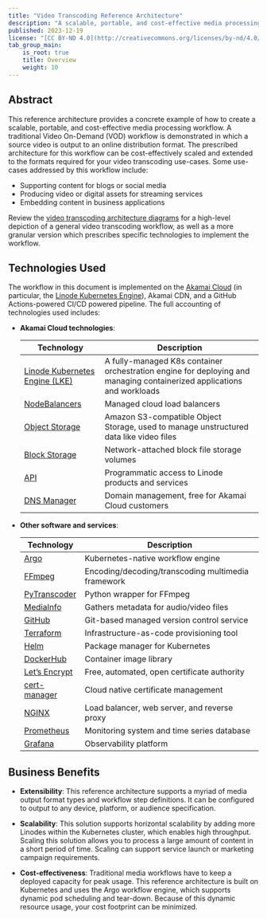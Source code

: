 ```yaml
---
title: "Video Transcoding Reference Architecture"
description: "A scalable, portable, and cost-effective media processing workflow using Akamai Cloud Compute, Linode Kubernetes Engine, Akamai CDN, and a GitHub Actions."
published: 2023-12-19
license: "[CC BY-ND 4.0](http://creativecommons.org/licenses/by-nd/4.0/)"
tab_group_main:
    is_root: true
    title: Overview
    weight: 10
---
```


## Abstract

This reference architecture provides a concrete example of how to create a scalable, portable, and cost-effective media processing workflow. A traditional Video On-Demand (VOD) workflow is demonstrated in which a source video is output to an online distribution format. The prescribed architecture for this workflow can be cost-effectively scaled and extended to the formats required for your video transcoding use-cases. Some use-cases addressed by this workflow include:

- Supporting content for blogs or social media
- Producing video or digital assets for streaming services
- Embedding content in business applications

Review the [video transcoding architecture diagrams](/docs/reference-architecture/video-transcoding/diagrams/) for a high-level depiction of a general video transcoding workflow, as well as a more granular version which prescribes specific technologies to implement the workflow.

## Technologies Used

The workflow in this document is implemented on the [Akamai Cloud](https://www.akamai.com/) (in particular, the [Linode Kubernetes Engine](https://www.linode.com/products/kubernetes/)), Akamai CDN, and a GitHub Actions-powered CI/CD powered pipeline. The full accounting of technologies used includes:

- **Akamai Cloud technologies**:

    | Technology                        | Description |
    |-----------------------------------|-------------|
    | [Linode Kubernetes Engine (LKE)](https://www.linode.com/products/kubernetes/)    | A fully-managed K8s container orchestration engine for deploying and managing containerized applications and workloads |
    | [NodeBalancers](https://www.linode.com/products/nodebalancers/)                     | Managed cloud load balancers |
    | [Object Storage](https://www.linode.com/products/object-storage/)                    | Amazon S3-compatible Object Storage, used to manage unstructured data like video files |
    | [Block Storage](https://www.linode.com/products/block-storage/)                           | Network-attached block file storage volumes |
    | [API](https://www.linode.com/products/linode-api/)                               | Programmatic access to Linode products and services |
    | [DNS Manager](https://www.linode.com/products/dns-manager/)                               | Domain management, free for Akamai Cloud customers |

- **Other software and services**:

    | Technology | Description |
    |------------|-------------|
    | [Argo](https://argoproj.github.io/) | Kubernetes-native workflow engine |
    | [FFmpeg](https://ffmpeg.org/) | Encoding/decoding/transcoding multimedia framework |
    | [PyTranscoder](https://pytranscoder.readthedocs.io/en/latest/) | Python wrapper for FFmpeg |
    | [MediaInfo](https://mediaarea.net/en/MediaInfo) | Gathers metadata for audio/video files |
    | [GitHub](https://github.com/) | Git-based managed version control service |
    | [Terraform](https://www.terraform.io/) | Infrastructure-as-code provisioning tool |
    | [Helm](https://helm.sh/) | Package manager for Kubernetes |
    | [DockerHub](https://hub.docker.com/) | Container image library |
    | [Let’s Encrypt](https://letsencrypt.org/) | Free, automated, open certificate authority |
    | [cert-manager](https://cert-manager.io/) | Cloud native certificate management |
    | [NGINX](https://www.nginx.com/) | Load balancer, web server, and reverse proxy |
    | [Prometheus](https://prometheus.io/) | Monitoring system and time series database |
    | [Grafana](https://grafana.com/) | Observability platform |

## Business Benefits

- **Extensibility**: This reference architecture supports a myriad of media output format types and workflow step definitions. It can be configured to output to any device, platform, or audience specification.

- **Scalability**: This solution supports horizontal scalability by adding more Linodes within the Kubernetes cluster, which enables high throughput. Scaling this solution allows you to process a large amount of content in a short period of time. Scaling can support service launch or marketing campaign requirements.

- **Cost-effectiveness**: Traditional media workflows have to keep a deployed capacity for peak usage. This reference architecture is built on Kubernetes and uses the Argo workflow engine, which supports dynamic pod scheduling and tear-down. Because of this dynamic resource usage, your cost footprint can be minimized.
